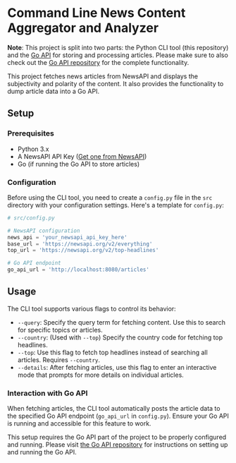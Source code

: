 # Command Line News Content Aggregator and Analyzer
**Note**: This project is split into two parts: the Python CLI tool (this repository) and the [Go API](https://github.com/DavAnders/cli-agg-api) for storing and processing articles. Please make sure to also check out the [Go API repository](https://github.com/DavAnders/cli-agg-api) for the complete functionality.

This project fetches news articles from NewsAPI and displays the subjectivity and polarity of the content. It also provides the functionality to dump article data into a Go API.

## Setup

### Prerequisites

- Python 3.x
- A NewsAPI API Key ([Get one from NewsAPI](https://newsapi.org/register))
- Go (if running the Go API to store articles)

### Configuration

Before using the CLI tool, you need to create a `config.py` file in the `src` directory with your configuration settings. Here's a template for `config.py`:

```python
# src/config.py

# NewsAPI configuration
news_api = 'your_newsapi_api_key_here'
base_url = 'https://newsapi.org/v2/everything'
top_url = 'https://newsapi.org/v2/top-headlines'

# Go API endpoint
go_api_url = 'http://localhost:8080/articles'
```
## Usage
The CLI tool supports various flags to control its behavior:

- `--query`: Specify the query term for fetching content. Use this to search for specific topics or articles.
- `--country`: (Used with `--top`) Specify the country code for fetching top headlines.
- `--top`: Use this flag to fetch top headlines instead of searching all articles. Requires `--country`.
- `--details`: After fetching articles, use this flag to enter an interactive mode that prompts for more details on individual articles.

### Interaction with Go API

When fetching articles, the CLI tool automatically posts the article data to the specified Go API endpoint (`go_api_url` in `config.py`). Ensure your Go API is running and accessible for this feature to work.

This setup requires the Go API part of the project to be properly configured and running. Please visit [the Go API repository](https://github.com/DavAnders/cli-agg-api) for instructions on setting up and running the Go API.
